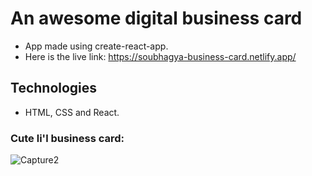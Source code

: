 # An awesome digital business card
- App made using create-react-app.  <br>
- Here is the live link: https://soubhagya-business-card.netlify.app/

## Technologies
- HTML, CSS and React.

### Cute li'l business card:

![Capture2](https://user-images.githubusercontent.com/82697602/216634004-b72f4e17-4e20-4054-a213-dd527ba570a2.PNG)
